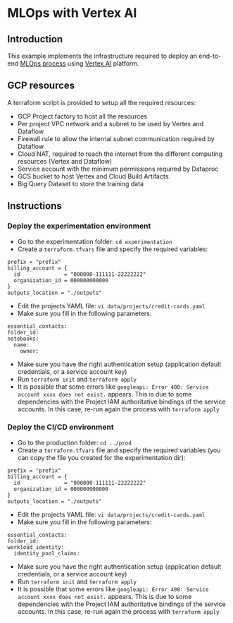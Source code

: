 # MLOps with Vertex AI

## Introduction
This example implements the infrastructure required to deploy an end-to-end [MLOps process](https://services.google.com/fh/files/misc/practitioners_guide_to_mlops_whitepaper.pdf) using [Vertex AI](https://cloud.google.com/vertex-ai) platform.


##  GCP resources
A terraform script is provided to setup all the required resources:

- GCP Project factory to host all the resources
- Per project VPC network and a subnet to be used by Vertex and Dataflow
- Firewall rule to allow the internal subnet communication required by Dataflow
- Cloud NAT, required to reach the internet from the different computing resources (Vertex and Dataflow)
- Service account with the minimum permissions required by Dataproc
- GCS bucket to host Vertex and Cloud Build Artifacts.
- Big Query Dataset to store the training data

##  Instructions

###  Deploy the experimentation environment

- Go to the experimentation folder: `cd experimentation`
- Create a `terraform.tfvars` file and specify the required variables:

```tfm
prefix = "prefix"
billing_account = {
  id              = "000000-111111-22222222"
  organization_id = 000000000000
}
outputs_location = "./outputs"
```
- Edit the projects YAML file: `vi data/projects/credit-cards.yaml` 
- Make sure you fill in the following parameters:
```
essential_contacts:
folder_id: 
notebooks:
  name:
    owner:
```


- Make sure you have the right authentication setup (application default credentials, or a service account key)
- Run `terraform init` and `terraform apply`
- It is possible that some errors like `googleapi: Error 400: Service account xxxx does not exist.` appears. This is due to some dependencies with the Project IAM authoritative bindings of the service accounts. In this case, re-run again the process with `terraform apply`


###  Deploy the CI/CD environment

- Go to the production folder: `cd ../prod`
- Create a `terraform.tfvars` file and specify the required variables (you can copy the file you created for the experimentation dir):
```tfm
prefix = "prefix"
billing_account = {
  id              = "000000-111111-22222222"
  organization_id = 000000000000
}
outputs_location = "./outputs"
```

- Edit the projects YAML file: `vi data/projects/credit-cards.yaml` 
- Make sure you fill in the following parameters:
```
essential_contacts:
folder_id: 
workload_identity:
  identity_pool_claims: 
```

- Make sure you have the right authentication setup (application default credentials, or a service account key)
- Run `terraform init` and `terraform apply`
- It is possible that some errors like `googleapi: Error 400: Service account xxxx does not exist.` appears. This is due to some dependencies with the Project IAM authoritative bindings of the service accounts. In this case, re-run again the process with `terraform apply`
